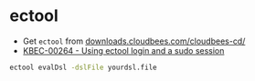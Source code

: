 # ectool

- Get `ectool` from [downloads.cloudbees.com/cloudbees-cd/](https://downloads.cloudbees.com/cloudbees-cd/)
- [KBEC-00264 - Using ectool login and a sudo session](https://docs.cloudbees.com/docs/cloudbees-cd-kb/latest/cloudbees-cd-kb/kbec-00264-using-ectool-login-and-a-sudo-session)

```bash
ectool evalDsl -dslFile yourdsl.file
```
